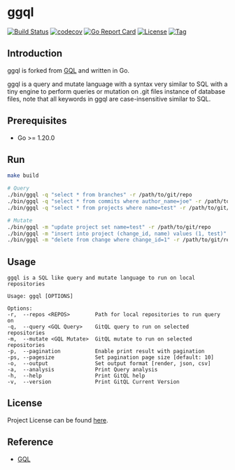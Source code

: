 # ggql

[![Build Status](https://github.com/ggql/ggql/workflows/ci/badge.svg?branch=main&event=push)](https://github.com/ggql/ggql/actions?query=workflow%3Aci)
[![codecov](https://codecov.io/gh/ggql/ggql/branch/main/graph/badge.svg?token=El8oiyaIsD)](https://codecov.io/gh/ggql/ggql)
[![Go Report Card](https://goreportcard.com/badge/github.com/ggql/ggql)](https://goreportcard.com/report/github.com/ggql/ggql)
[![License](https://img.shields.io/github/license/ggql/ggql.svg)](https://github.com/ggql/ggql/blob/main/LICENSE)
[![Tag](https://img.shields.io/github/tag/ggql/ggql.svg)](https://github.com/ggql/ggql/tags)



## Introduction

ggql is forked from [GQL](https://github.com/AmrDeveloper/GQL) and written in Go.

ggql is a query and mutate language with a syntax very similar to SQL with a tiny engine to
perform queries or mutation on .git files instance of database files, note that all keywords
in ggql are case-insensitive similar to SQL.



## Prerequisites

- Go >= 1.20.0



## Run

```bash
make build

# Query
./bin/ggql -q "select * from branches" -r /path/to/git/repo
./bin/ggql -q "select * from commits where author_name=joe" -r /path/to/git/repo
./bin/ggql -q "select * from projects where name=test" -r /path/to/git/repo

# Mutate
./bin/ggql -m "update project set name=test" -r /path/to/git/repo
./bin/ggql -m "insert into project (change_id, name) values (1, test)" -r /path/to/git/repo
./bin/ggql -m "delete from change where change_id=1" -r /path/to/git/repo
```



## Usage

```
ggql is a SQL like query and mutate language to run on local repositories

Usage: ggql [OPTIONS]

Options:
-r,  --repos <REPOS>        Path for local repositories to run query on
-q,  --query <GQL Query>    GitQL query to run on selected repositories
-m,  --mutate <GQL Mutate>  GitQL mutate to run on selected repositories
-p,  --pagination           Enable print result with pagination
-ps, --pagesize             Set pagination page size [default: 10]
-o,  --output               Set output format [render, json, csv]
-a,  --analysis             Print Query analysis
-h,  --help                 Print GitQL help
-v,  --version              Print GitQL Current Version
```



## License

Project License can be found [here](LICENSE).



## Reference

- [GQL](https://github.com/AmrDeveloper/GQL)
